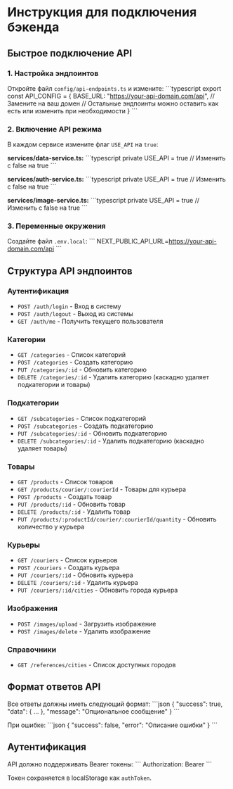 # Инструкция для подключения бэкенда

## Быстрое подключение API

### 1. Настройка эндпоинтов
Откройте файл `config/api-endpoints.ts` и измените:
\`\`\`typescript
export const API_CONFIG = {
  BASE_URL: "https://your-api-domain.com/api", // Замените на ваш домен
  // Остальные эндпоинты можно оставить как есть или изменить при необходимости
}
\`\`\`

### 2. Включение API режима
В каждом сервисе измените флаг `USE_API` на `true`:

**services/data-service.ts:**
\`\`\`typescript
private USE_API = true // Изменить с false на true
\`\`\`

**services/auth-service.ts:**
\`\`\`typescript
private USE_API = true // Изменить с false на true
\`\`\`

**services/image-service.ts:**
\`\`\`typescript
private USE_API = true // Изменить с false на true
\`\`\`

### 3. Переменные окружения
Создайте файл `.env.local`:
\`\`\`
NEXT_PUBLIC_API_URL=https://your-api-domain.com/api
\`\`\`

## Структура API эндпоинтов

### Аутентификация
- `POST /auth/login` - Вход в систему
- `POST /auth/logout` - Выход из системы
- `GET /auth/me` - Получить текущего пользователя

### Категории
- `GET /categories` - Список категорий
- `POST /categories` - Создать категорию
- `PUT /categories/:id` - Обновить категорию
- `DELETE /categories/:id` - Удалить категорию (каскадно удаляет подкатегории и товары)

### Подкатегории
- `GET /subcategories` - Список подкатегорий
- `POST /subcategories` - Создать подкатегорию
- `PUT /subcategories/:id` - Обновить подкатегорию
- `DELETE /subcategories/:id` - Удалить подкатегорию (каскадно удаляет товары)

### Товары
- `GET /products` - Список товаров
- `GET /products/courier/:courierId` - Товары для курьера
- `POST /products` - Создать товар
- `PUT /products/:id` - Обновить товар
- `DELETE /products/:id` - Удалить товар
- `PUT /products/:productId/courier/:courierId/quantity` - Обновить количество у курьера

### Курьеры
- `GET /couriers` - Список курьеров
- `POST /couriers` - Создать курьера
- `PUT /couriers/:id` - Обновить курьера
- `DELETE /couriers/:id` - Удалить курьера
- `PUT /couriers/:id/cities` - Обновить города курьера

### Изображения
- `POST /images/upload` - Загрузить изображение
- `POST /images/delete` - Удалить изображение

### Справочники
- `GET /references/cities` - Список доступных городов

## Формат ответов API

Все ответы должны иметь следующий формат:
\`\`\`json
{
  "success": true,
  "data": { ... },
  "message": "Опциональное сообщение"
}
\`\`\`

При ошибке:
\`\`\`json
{
  "success": false,
  "error": "Описание ошибки"
}
\`\`\`

## Аутентификация

API должно поддерживать Bearer токены:
\`\`\`
Authorization: Bearer <token>
\`\`\`

Токен сохраняется в localStorage как `authToken`.
